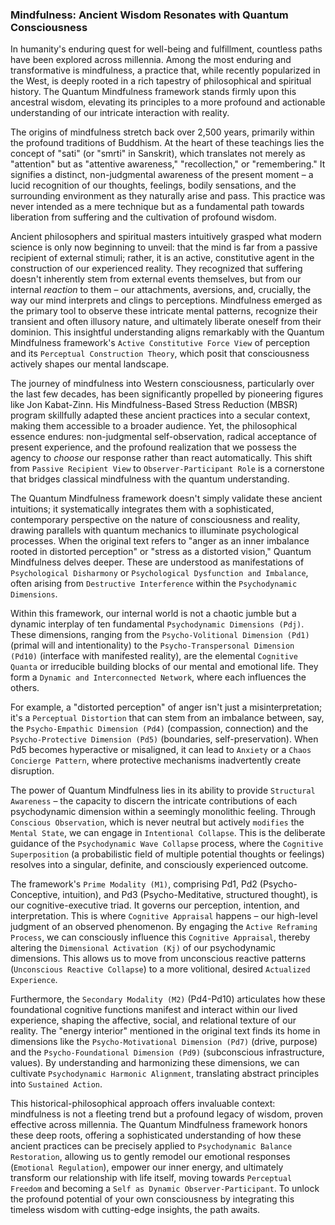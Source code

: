 ### Mindfulness: Ancient Wisdom Resonates with Quantum Consciousness

In humanity's enduring quest for well-being and fulfillment, countless paths have been explored across millennia. Among the most enduring and transformative is mindfulness, a practice that, while recently popularized in the West, is deeply rooted in a rich tapestry of philosophical and spiritual history. The Quantum Mindfulness framework stands firmly upon this ancestral wisdom, elevating its principles to a more profound and actionable understanding of our intricate interaction with reality.

The origins of mindfulness stretch back over 2,500 years, primarily within the profound traditions of Buddhism. At the heart of these teachings lies the concept of "sati" (or "smrti" in Sanskrit), which translates not merely as "attention" but as "attentive awareness," "recollection," or "remembering." It signifies a distinct, non-judgmental awareness of the present moment – a lucid recognition of our thoughts, feelings, bodily sensations, and the surrounding environment as they naturally arise and pass. This practice was never intended as a mere technique but as a fundamental path towards liberation from suffering and the cultivation of profound wisdom.

Ancient philosophers and spiritual masters intuitively grasped what modern science is only now beginning to unveil: that the mind is far from a passive recipient of external stimuli; rather, it is an active, constitutive agent in the construction of our experienced reality. They recognized that suffering doesn't inherently stem from external events themselves, but from our internal *reaction* to them – our attachments, aversions, and, crucially, the way our mind interprets and clings to perceptions. Mindfulness emerged as the primary tool to observe these intricate mental patterns, recognize their transient and often illusory nature, and ultimately liberate oneself from their dominion. This insightful understanding aligns remarkably with the Quantum Mindfulness framework's `Active Constitutive Force View` of perception and its `Perceptual Construction Theory`, which posit that consciousness actively shapes our mental landscape.

The journey of mindfulness into Western consciousness, particularly over the last few decades, has been significantly propelled by pioneering figures like Jon Kabat-Zinn. His Mindfulness-Based Stress Reduction (MBSR) program skillfully adapted these ancient practices into a secular context, making them accessible to a broader audience. Yet, the philosophical essence endures: non-judgmental self-observation, radical acceptance of present experience, and the profound realization that we possess the agency to *choose* our response rather than react automatically. This shift from `Passive Recipient View` to `Observer-Participant Role` is a cornerstone that bridges classical mindfulness with the quantum understanding.

The Quantum Mindfulness framework doesn't simply validate these ancient intuitions; it systematically integrates them with a sophisticated, contemporary perspective on the nature of consciousness and reality, drawing parallels with quantum mechanics to illuminate psychological processes. When the original text refers to "anger as an inner imbalance rooted in distorted perception" or "stress as a distorted vision," Quantum Mindfulness delves deeper. These are understood as manifestations of `Psychological Disharmony` or `Psychological Dysfunction and Imbalance`, often arising from `Destructive Interference` within the `Psychodynamic Dimensions`.

Within this framework, our internal world is not a chaotic jumble but a dynamic interplay of ten fundamental `Psychodynamic Dimensions (Pdj)`. These dimensions, ranging from the `Psycho-Volitional Dimension (Pd1)` (primal will and intentionality) to the `Psycho-Transpersonal Dimension (Pd10)` (interface with manifested reality), are the elemental `Cognitive Quanta` or irreducible building blocks of our mental and emotional life. They form a `Dynamic and Interconnected Network`, where each influences the others.

For example, a "distorted perception" of anger isn't just a misinterpretation; it's a `Perceptual Distortion` that can stem from an imbalance between, say, the `Psycho-Empathic Dimension (Pd4)` (compassion, connection) and the `Psycho-Protective Dimension (Pd5)` (boundaries, self-preservation). When Pd5 becomes hyperactive or misaligned, it can lead to `Anxiety` or a `Chaos Concierge Pattern`, where protective mechanisms inadvertently create disruption.

The power of Quantum Mindfulness lies in its ability to provide `Structural Awareness` – the capacity to discern the intricate contributions of each psychodynamic dimension within a seemingly monolithic feeling. Through `Conscious Observation`, which is never neutral but actively `modifies` the `Mental State`, we can engage in `Intentional Collapse`. This is the deliberate guidance of the `Psychodynamic Wave Collapse` process, where the `Cognitive Superposition` (a probabilistic field of multiple potential thoughts or feelings) resolves into a singular, definite, and consciously experienced outcome.

The framework's `Prime Modality (M1)`, comprising Pd1, Pd2 (Psycho-Conceptive, intuition), and Pd3 (Psycho-Meditative, structured thought), is our cognitive-executive triad. It governs our perception, intention, and interpretation. This is where `Cognitive Appraisal` happens – our high-level judgment of an observed phenomenon. By engaging the `Active Reframing Process`, we can consciously influence this `Cognitive Appraisal`, thereby altering the `Dimensional Activation (Kj)` of our psychodynamic dimensions. This allows us to move from unconscious reactive patterns (`Unconscious Reactive Collapse`) to a more volitional, desired `Actualized Experience`.

Furthermore, the `Secondary Modality (M2)` (Pd4-Pd10) articulates how these foundational cognitive functions manifest and interact within our lived experience, shaping the affective, social, and relational texture of our reality. The "energy interior" mentioned in the original text finds its home in dimensions like the `Psycho-Motivational Dimension (Pd7)` (drive, purpose) and the `Psycho-Foundational Dimension (Pd9)` (subconscious infrastructure, values). By understanding and harmonizing these dimensions, we can cultivate `Psychodynamic Harmonic Alignment`, translating abstract principles into `Sustained Action`.

This historical-philosophical approach offers invaluable context: mindfulness is not a fleeting trend but a profound legacy of wisdom, proven effective across millennia. The Quantum Mindfulness framework honors these deep roots, offering a sophisticated understanding of how these ancient practices can be precisely applied to `Psychodynamic Balance Restoration`, allowing us to gently remodel our emotional responses (`Emotional Regulation`), empower our inner energy, and ultimately transform our relationship with life itself, moving towards `Perceptual Freedom` and becoming a `Self as Dynamic Observer-Participant`. To unlock the profound potential of your own consciousness by integrating this timeless wisdom with cutting-edge insights, the path awaits.